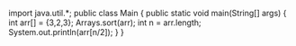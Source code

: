 import java.util.*;
public class Main {
    public static void main(String[] args) {
        int arr[] = {3,2,3};
        Arrays.sort(arr);
        int n = arr.length;
        System.out.println(arr[n/2]);
    }
}
